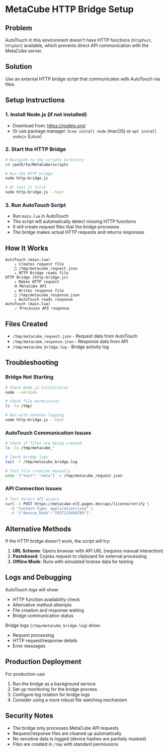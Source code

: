# MetaCube HTTP Bridge Setup

## Problem
AutoTouch in this environment doesn't have HTTP functions (`httpPost`, `httpGet`) available, which prevents direct API communication with the MetaCube server.

## Solution
Use an external HTTP bridge script that communicates with AutoTouch via files.

## Setup Instructions

### 1. Install Node.js (if not installed)
- Download from: https://nodejs.org/
- Or use package manager: `brew install node` (macOS) or `apt install nodejs` (Linux)

### 2. Start the HTTP Bridge
```bash
# Navigate to the scripts directory
cd /path/to/MetaCube/scripts

# Run the HTTP bridge
node http-bridge.js

# Or test it first
node http-bridge.js --test
```

### 3. Run AutoTouch Script
- Run `main.lua` in AutoTouch
- The script will automatically detect missing HTTP functions
- It will create request files that the bridge processes
- The bridge makes actual HTTP requests and returns responses

## How It Works

```
AutoTouch (main.lua)
    ↓ Creates request file
    📄 /tmp/metacube_request.json
    ↓ HTTP Bridge reads file
HTTP Bridge (http-bridge.js)
    ↓ Makes HTTP request
    🌐 MetaCube API
    ↓ Writes response file
    📄 /tmp/metacube_response.json
    ↓ AutoTouch reads response
AutoTouch (main.lua)
    ✅ Processes API response
```

## Files Created

- `/tmp/metacube_request.json` - Request data from AutoTouch
- `/tmp/metacube_response.json` - Response data from API
- `/tmp/metacube_bridge.log` - Bridge activity log

## Troubleshooting

### Bridge Not Starting
```bash
# Check Node.js installation
node --version

# Check file permissions
ls -la /tmp/

# Run with verbose logging
node http-bridge.js --test
```

### AutoTouch Communication Issues
```bash
# Check if files are being created
ls -la /tmp/metacube_*

# Check bridge logs
tail -f /tmp/metacube_bridge.log

# Test file creation manually
echo '{"test": "data"}' > /tmp/metacube_request.json
```

### API Connection Issues
```bash
# Test direct API access
curl -X POST https://metacube-el5.pages.dev/api/license/verify \
  -H "Content-Type: application/json" \
  -d '{"device_hash":"TEST123456789"}'
```

## Alternative Methods

If the HTTP bridge doesn't work, the script will try:

1. **URL Scheme**: Opens browser with API URL (requires manual interaction)
2. **Pasteboard**: Copies request to clipboard for external processing
3. **Offline Mode**: Runs with simulated license data for testing

## Logs and Debugging

AutoTouch logs will show:
- HTTP function availability check
- Alternative method attempts
- File creation and response waiting
- Bridge communication status

Bridge logs (`/tmp/metacube_bridge.log`) show:
- Request processing
- HTTP request/response details
- Error messages

## Production Deployment

For production use:
1. Run the bridge as a background service
2. Set up monitoring for the bridge process
3. Configure log rotation for bridge logs
4. Consider using a more robust file watching mechanism

## Security Notes

- The bridge only processes MetaCube API requests
- Request/response files are cleaned up automatically
- No sensitive data is logged (device hashes are partially masked)
- Files are created in `/tmp` with standard permissions